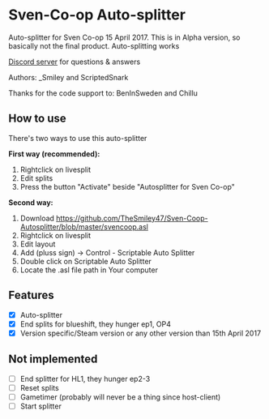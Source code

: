 # Sven-Co-op Auto-splitter

Auto-splitter for Sven Co-op 15 April 2017. 
This is in Alpha version, so basically not the final product. Auto-splitting works

[Discord server](https://discord.com/invite/3Trxxsz) for questions & answers

Authors:
_Smiley and ScriptedSnark

Thanks for the code support to: 
BenInSweden and Chillu

## How to use
There's two ways to use this auto-splitter

**First way (recommended):**
 1. Rightclick on livesplit
 2. Edit splits
 3. Press the button "Activate" beside "Autosplitter for Sven Co-op"

**Second way:**
 1. Download https://github.com/TheSmiley47/Sven-Coop-Autosplitter/blob/master/svencoop.asl
 2. Rightclick on livesplit
 3. Edit layout
 4. Add (pluss sign) -> Control - Scriptable Auto Splitter
 5. Double click on Scriptable Auto Splitter
 6. Locate the .asl file path in Your computer

## Features
 - [x] Auto-splitter
 - [x] End splits for blueshift, they hunger ep1, OP4
 - [x] Version specific/Steam version or any other version than 15th April 2017

## Not implemented
 - [ ] End splitter for HL1, they hunger ep2-3
 - [ ] Reset splits
 - [ ] Gametimer (probably will never be a thing since host-client)
 - [ ] Start splitter
